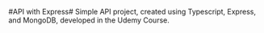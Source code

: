 #API with Express#
Simple API project, created using Typescript, Express, and MongoDB, developed in the Udemy Course.